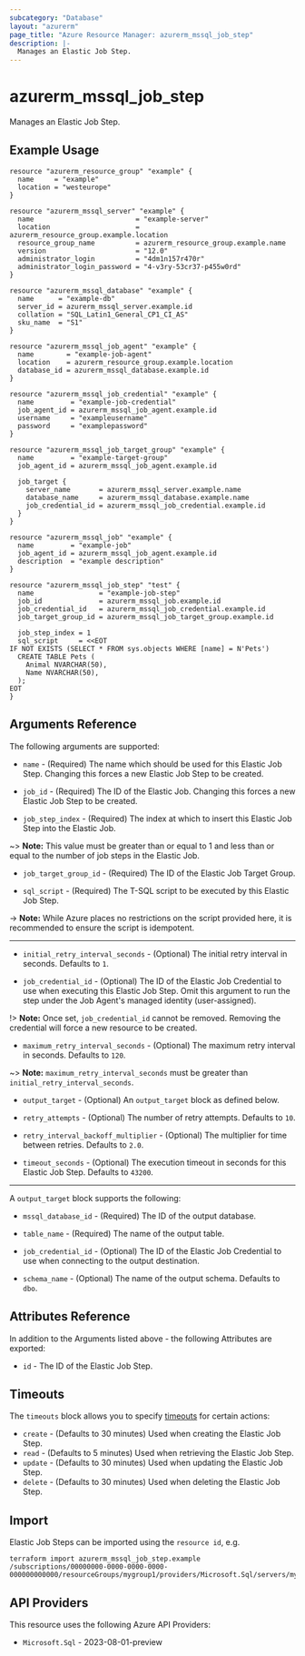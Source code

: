 ```yaml
---
subcategory: "Database"
layout: "azurerm"
page_title: "Azure Resource Manager: azurerm_mssql_job_step"
description: |-
  Manages an Elastic Job Step.
---
```


# azurerm_mssql_job_step

Manages an Elastic Job Step.

## Example Usage

```hcl
resource "azurerm_resource_group" "example" {
  name     = "example"
  location = "westeurope"
}

resource "azurerm_mssql_server" "example" {
  name                         = "example-server"
  location                     = azurerm_resource_group.example.location
  resource_group_name          = azurerm_resource_group.example.name
  version                      = "12.0"
  administrator_login          = "4dm1n157r470r"
  administrator_login_password = "4-v3ry-53cr37-p455w0rd"
}

resource "azurerm_mssql_database" "example" {
  name      = "example-db"
  server_id = azurerm_mssql_server.example.id
  collation = "SQL_Latin1_General_CP1_CI_AS"
  sku_name  = "S1"
}

resource "azurerm_mssql_job_agent" "example" {
  name        = "example-job-agent"
  location    = azurerm_resource_group.example.location
  database_id = azurerm_mssql_database.example.id
}

resource "azurerm_mssql_job_credential" "example" {
  name         = "example-job-credential"
  job_agent_id = azurerm_mssql_job_agent.example.id
  username     = "exampleusername"
  password     = "examplepassword"
}

resource "azurerm_mssql_job_target_group" "example" {
  name         = "example-target-group"
  job_agent_id = azurerm_mssql_job_agent.example.id

  job_target {
    server_name       = azurerm_mssql_server.example.name
    database_name     = azurerm_mssql_database.example.name
    job_credential_id = azurerm_mssql_job_credential.example.id
  }
}

resource "azurerm_mssql_job" "example" {
  name         = "example-job"
  job_agent_id = azurerm_mssql_job_agent.example.id
  description  = "example description"
}

resource "azurerm_mssql_job_step" "test" {
  name                = "example-job-step"
  job_id              = azurerm_mssql_job.example.id
  job_credential_id   = azurerm_mssql_job_credential.example.id
  job_target_group_id = azurerm_mssql_job_target_group.example.id

  job_step_index = 1
  sql_script     = <<EOT
IF NOT EXISTS (SELECT * FROM sys.objects WHERE [name] = N'Pets')
  CREATE TABLE Pets (
    Animal NVARCHAR(50),
    Name NVARCHAR(50),
  );
EOT
}
```

## Arguments Reference

The following arguments are supported:

* `name` - (Required) The name which should be used for this Elastic Job Step. Changing this forces a new Elastic Job Step to be created.

* `job_id` - (Required) The ID of the Elastic Job. Changing this forces a new Elastic Job Step to be created.

* `job_step_index` - (Required) The index at which to insert this Elastic Job Step into the Elastic Job.

~> **Note:** This value must be greater than or equal to 1 and less than or equal to the number of job steps in the Elastic Job.

* `job_target_group_id` - (Required) The ID of the Elastic Job Target Group.

* `sql_script` - (Required) The T-SQL script to be executed by this Elastic Job Step.

-> **Note:** While Azure places no restrictions on the script provided here, it is recommended to ensure the script is idempotent.

---

* `initial_retry_interval_seconds` - (Optional) The initial retry interval in seconds. Defaults to `1`.

* `job_credential_id` - (Optional) The ID of the Elastic Job Credential to use when executing this Elastic Job Step. Omit this argument to run the step under the Job Agent's managed identity (user-assigned).

!> **Note:** Once set, `job_credential_id` cannot be removed. Removing the credential will force a new resource to be created.

* `maximum_retry_interval_seconds` - (Optional) The maximum retry interval in seconds. Defaults to `120`.

~> **Note:** `maximum_retry_interval_seconds` must be greater than `initial_retry_interval_seconds`.

* `output_target` - (Optional) An `output_target` block as defined below.

* `retry_attempts` - (Optional) The number of retry attempts. Defaults to `10`.

* `retry_interval_backoff_multiplier` - (Optional) The multiplier for time between retries. Defaults to `2.0`.

* `timeout_seconds` - (Optional) The execution timeout in seconds for this Elastic Job Step. Defaults to `43200`.

---

A `output_target` block supports the following:

* `mssql_database_id` - (Required) The ID of the output database.

* `table_name` - (Required) The name of the output table.

* `job_credential_id` - (Optional) The ID of the Elastic Job Credential to use when connecting to the output destination.

* `schema_name` - (Optional) The name of the output schema. Defaults to `dbo`.

## Attributes Reference

In addition to the Arguments listed above - the following Attributes are exported: 

* `id` - The ID of the Elastic Job Step.

## Timeouts

The `timeouts` block allows you to specify [timeouts](https://developer.hashicorp.com/terraform/language/resources/configure#define-operation-timeouts) for certain actions:

* `create` - (Defaults to 30 minutes) Used when creating the Elastic Job Step.
* `read` - (Defaults to 5 minutes) Used when retrieving the Elastic Job Step.
* `update` - (Defaults to 30 minutes) Used when updating the Elastic Job Step.
* `delete` - (Defaults to 30 minutes) Used when deleting the Elastic Job Step.

## Import

Elastic Job Steps can be imported using the `resource id`, e.g.

```shell
terraform import azurerm_mssql_job_step.example /subscriptions/00000000-0000-0000-0000-000000000000/resourceGroups/mygroup1/providers/Microsoft.Sql/servers/myserver1/jobAgents/myjobagent1/jobs/myjob1/steps/myjobstep1
```

## API Providers
<!-- This section is generated, changes will be overwritten -->
This resource uses the following Azure API Providers:

* `Microsoft.Sql` - 2023-08-01-preview
